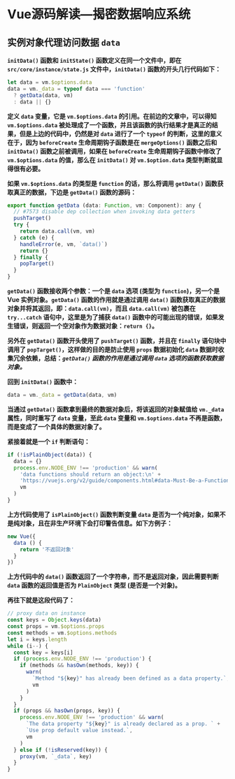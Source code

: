# Vue源码解读—揭密数据响应系统

## 实例对象代理访问数据 `data`

**`initData()` 函数和 `initState()` 函数定义在同一个文件中，即在 `src/core/instance/state.js` 文件中，`initData()` 函数的开头几行代码如下：**

```javascript
let data = vm.$options.data
data = vm._data = typeof data === 'function'
  ? getData(data, vm)
  : data || {}
```

**定义 `data` 变量，它是 `vm.$options.data` 的引用。在前边的文章中，可以得知 `vm.$options.data` 被处理成了一个函数，并且该函数的执行结果才是真正的结果，但是上边的代码中，仍然是对 `data` 进行了一个 `typeof` 的判断，这里的意义在于，因为 `beforeCreate` 生命周期钩子函数是在 `mergeOptions()` 函数之后和 `initData()` 函数之前被调用，如果在 `beforeCreate` 生命周期钩子函数中修改了 `vm.$options.data` 的值，那么在 `initData()` 对 `vm.$option.data` 类型判断就显得很有必要。**

**如果 `vm.$options.data` 的类型是 `function` 的话，那么将调用 `getData()` 函数获取真正的数据，下边是 `getData()` 函数的源码：**

```javascript
export function getData (data: Function, vm: Component): any {
  // #7573 disable dep collection when invoking data getters
  pushTarget()
  try {
    return data.call(vm, vm)
  } catch (e) {
    handleError(e, vm, `data()`)
    return {}
  } finally {
    popTarget()
  }
}
```

**`getData()` 函数接收两个参数：一个是 `data` 选项 (类型为 `function`)，另一个是 Vue 实例对象。`getData()` 函数的作用就是通过调用 `data()` 函数获取真正的数据对象并将其返回，即：`data.call(vm)`，而且 `data.call(vm)` 被包裹在 `try...catch` 语句中，这里是为了捕获 `data()` 函数中的可能出现的错误，如果发生错误，则返回一个空对象作为数据对象：`return {}`。**

**另外在 `getData()` 函数开头使用了 `pushTarget()` 函数，并且在 `finally` 语句块中调用了 `popTarget()`，这样做的目的是防止使用 `props` 数据初始化 `data` 数据时收集冗余依赖，总结：*`getData()` 函数的作用是通过调用 `data` 选项的函数获取数据对象。***

**回到 `initData()` 函数中：**

```javascript
data = vm._data = getData(data, vm)
```

**当通过 `getData()` 函数拿到最终的数据对象后，将该返回的对象赋值给 `vm._data` 属性，同时重写了 `data` 变量，至此 `data` 变量和 `vm.$options.data` 不再是函数，而是变成了一个具体的数据对象了。**

**紧接着就是一个 `if` 判断语句：**

```javascript
if (!isPlainObject(data)) {
  data = {}
  process.env.NODE_ENV !== 'production' && warn(
    'data functions should return an object:\n' +
    'https://vuejs.org/v2/guide/components.html#data-Must-Be-a-Function',
    vm
  )
}
```

**上方代码使用了 `isPlainObject()` 函数判断变量 `data` 是否为一个纯对象，如果不是纯对象，且在非生产环境下会打印警告信息。如下方例子：**

```javascript
new Vue({
  data () {
    return '不返回对象'
  }
})
```

**上方代码中的 `data()` 函数返回了一个字符串，而不是返回对象，因此需要判断 `data` 函数的返回值是否为 `PlainObject` 类型 (是否是一个对象)。**

**再往下就是这段代码了：**

```javascript
// proxy data on instance
const keys = Object.keys(data)
const props = vm.$options.props
const methods = vm.$options.methods
let i = keys.length
while (i--) {
  const key = keys[i]
  if (process.env.NODE_ENV !== 'production') {
    if (methods && hasOwn(methods, key)) {
      warn(
        `Method "${key}" has already been defined as a data property.`,
        vm
      )
    }
  }
  if (props && hasOwn(props, key)) {
    process.env.NODE_ENV !== 'production' && warn(
      `The data property "${key}" is already declared as a prop. ` +
      `Use prop default value instead.`,
      vm
    )
  } else if (!isReserved(key)) {
    proxy(vm, `_data`, key)
  }
}
```

